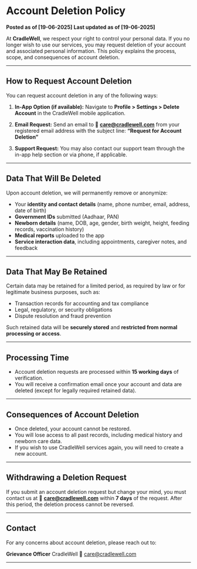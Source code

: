 # Account Deletion Policy

**Posted as of \[19-06-2025]**
**Last updated as of \[19-06-2025]**

At **CradleWell**, we respect your right to control your personal data. If you no longer wish to use our services, you may request deletion of your account and associated personal information. This policy explains the process, scope, and consequences of account deletion.

---

## How to Request Account Deletion

You can request account deletion in any of the following ways:

1. **In-App Option (if available):**
   Navigate to **Profile > Settings > Delete Account** in the CradleWell mobile application.

2. **Email Request:**
   Send an email to 📧 **[care@cradlewell.com](mailto:care@cradlewell.com)** from your registered email address with the subject line:
   **“Request for Account Deletion”**

3. **Support Request:**
   You may also contact our support team through the in-app help section or via phone, if applicable.

---

## Data That Will Be Deleted

Upon account deletion, we will permanently remove or anonymize:

* Your **identity and contact details** (name, phone number, email, address, date of birth)
* **Government IDs** submitted (Aadhaar, PAN)
* **Newborn details** (name, DOB, age, gender, birth weight, height, feeding records, vaccination history)
* **Medical reports** uploaded to the app
* **Service interaction data**, including appointments, caregiver notes, and feedback

---

## Data That May Be Retained

Certain data may be retained for a limited period, as required by law or for legitimate business purposes, such as:

* Transaction records for accounting and tax compliance
* Legal, regulatory, or security obligations
* Dispute resolution and fraud prevention

Such retained data will be **securely stored** and **restricted from normal processing or access**.

---

## Processing Time

* Account deletion requests are processed within **15 working days** of verification.
* You will receive a confirmation email once your account and data are deleted (except for legally required retained data).

---

## Consequences of Account Deletion

* Once deleted, your account cannot be restored.
* You will lose access to all past records, including medical history and newborn care data.
* If you wish to use CradleWell services again, you will need to create a new account.

---

## Withdrawing a Deletion Request

If you submit an account deletion request but change your mind, you must contact us at 📧 **[care@cradlewell.com](mailto:care@cradlewell.com)** within **7 days** of the request. After this period, the deletion process cannot be reversed.

---

## Contact

For any concerns about account deletion, please reach out to:

**Grievance Officer**
CradleWell
📧 [care@cradlewell.com](mailto:care@cradlewell.com)

---
